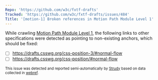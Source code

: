 ```yaml
---
Repo: 'https://github.com/w3c/fxtf-drafts'
Tracked: 'https://github.com/w3c/fxtf-drafts/issues/484'
Title: '[motion-1] Broken references in Motion Path Module Level 1'
---
```


While crawling [Motion Path Module Level 1](https://drafts.fxtf.org/motion-1/), the following links to other specifications were detected as pointing to non-existing anchors, which should be fixed:
* [ ] https://drafts.csswg.org/css-position-3/#normal-flow
* [ ] https://drafts.csswg.org/css-position/#normal-flow

<sub>This issue was detected and reported semi-automatically by [Strudy](https://github.com/w3c/strudy/) based on data collected in [webref](https://github.com/w3c/webref/).</sub>
